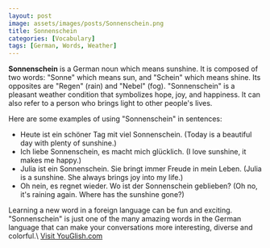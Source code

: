 ```yaml
---
layout: post
image: assets/images/posts/Sonnenschein.png
title: Sonnenschein
categories: [Vocabulary]
tags: [German, Words, Weather]
---
```


**Sonnenschein** is a German noun which means sunshine. It is composed of two words: "Sonne" which means sun, and "Schein" which means shine. Its opposites are "Regen" (rain) and "Nebel" (fog). "Sonnenschein" is a pleasant weather condition that symbolizes hope, joy, and happiness. It can also refer to a person who brings light to other people's lives. 

Here are some examples of using "Sonnenschein" in sentences:

- Heute ist ein schöner Tag mit viel Sonnenschein. (Today is a beautiful day with plenty of sunshine.)
- Ich liebe Sonnenschein, es macht mich glücklich. (I love sunshine, it makes me happy.)
- Julia ist ein Sonnenschein. Sie bringt immer Freude in mein Leben. (Julia is a sunshine. She always brings joy into my life.)
- Oh nein, es regnet wieder. Wo ist der Sonnenschein geblieben? (Oh no, it's raining again. Where has the sunshine gone?)

Learning a new word in a foreign language can be fun and exciting. "Sonnenschein" is just one of the many amazing words in the German language that can make your conversations more interesting, diverse and colorful.\ <a id="yg-widget-0" class="youglish-widget" data-query="Sonnenschein" data-lang="german" data-components="8412" data-auto-start="0" data-bkg-color="theme_light" data-title="How%20to%20pronounce%20Sonnenschein%20in%20German"  rel="nofollow" href="https://youglish.com">Visit YouGlish.com</a><script async src="https://youglish.com/public/emb/widget.js" charset="utf-8"></script>